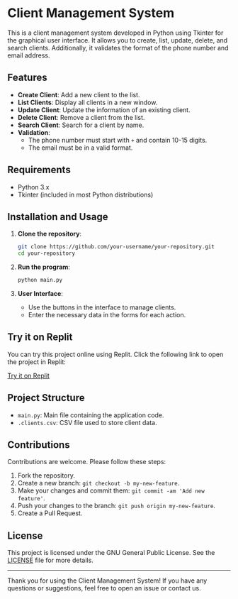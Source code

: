 # Client Management System

This is a client management system developed in Python using Tkinter for the graphical user interface. It allows you to create, list, update, delete, and search clients. Additionally, it validates the format of the phone number and email address.

## Features

- **Create Client**: Add a new client to the list.
- **List Clients**: Display all clients in a new window.
- **Update Client**: Update the information of an existing client.
- **Delete Client**: Remove a client from the list.
- **Search Client**: Search for a client by name.
- **Validation**: 
  - The phone number must start with `+` and contain 10-15 digits.
  - The email must be in a valid format.

## Requirements

- Python 3.x
- Tkinter (included in most Python distributions)

## Installation and Usage

1. **Clone the repository**:

    ```bash
    git clone https://github.com/your-username/your-repository.git
    cd your-repository
    ```

2. **Run the program**:

    ```bash
    python main.py
    ```

3. **User Interface**:

    - Use the buttons in the interface to manage clients.
    - Enter the necessary data in the forms for each action.

## Try it on Replit

You can try this project online using Replit. Click the following link to open the project in Replit:

[Try it on Replit](https://replit.com/join/sdjpeubnjs-yorberrojas15)

## Project Structure

- `main.py`: Main file containing the application code.
- `.clients.csv`: CSV file used to store client data.

## Contributions

Contributions are welcome. Please follow these steps:

1. Fork the repository.
2. Create a new branch: `git checkout -b my-new-feature`.
3. Make your changes and commit them: `git commit -am 'Add new feature'`.
4. Push your changes to the branch: `git push origin my-new-feature`.
5. Create a Pull Request.

## License

This project is licensed under the GNU General Public License. See the [LICENSE](LICENSE) file for more details.

---

Thank you for using the Client Management System! If you have any questions or suggestions, feel free to open an issue or contact us.
